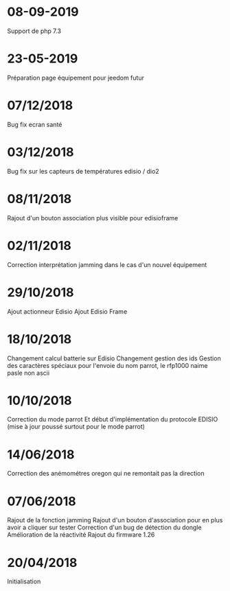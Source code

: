 # 08-09-2019

Support de php 7.3

# 23-05-2019

Préparation page équipement pour jeedom futur

# 07/12/2018

Bug fix ecran santé

# 03/12/2018

Bug fix sur les capteurs de températures edisio / dio2

# 08/11/2018

Rajout d'un bouton association plus visible pour edisioframe

# 02/11/2018

Correction interprétation jamming dans le cas d'un nouvel équipement

# 29/10/2018

Ajout actionneur Edisio
Ajout Edisio Frame

# 18/10/2018
Changement calcul batterie sur Edisio
Changement gestion des ids
Gestion des caractères spéciaux pour l'envoie du nom parrot, le rfp1000 naime pasle non ascii

# 10/10/2018

Correction du mode parrot
Et début d'implémentation du protocole EDISIO (mise à jour poussé surtout pour le mode parrot)

# 14/06/2018

Correction des anémométres oregon qui ne remontait pas la direction

# 07/06/2018

Rajout de la fonction jamming
Rajout d'un bouton d'association pour en plus avoir a cliquer sur tester
Correction d'un bug de détection du dongle
Amélioration de la réactivité
Rajout du firmware 1.26

# 20/04/2018

Initialisation
